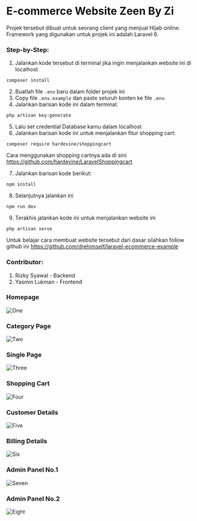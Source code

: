 # E-commerce Website Zeen By Zi

Projek tersebut dibuat untuk seorang client yang menjual Hijab online. Framework yang digunakan untuk projek ini adalah Laravel 6.

### Step-by-Step:

1. Jalankan kode tersebut di terminal jika ingin menjalankan website ini di localhost
```
composer install
```
2. Buatlah file `.env` baru dalam folder projek ini 
3. Copy file `.env.example` dan paste seluruh konten ke file `.env`. 
4. Jalankan barisan kode ini dalam terminal: 
```
php artisan key:generate
```
5. Lalu set credential Database kamu dalam localhost
6. Jalankan barisan kode ini untuk menjalankan fitur shopping cart:

```
composer require hardevine/shoppingcart
```
Cara menggunakan shopping cartnya ada di sini https://github.com/hardevine/LaravelShoppingcart

7. Jalankan barisan kode berikut: 
```
npm install 
```
8. Selanjutnya jalankan ini
```
npm run dev
```
9. Terakhis jalankan kode ini untuk menjalankan website ini
```
php artisan serve
```


Untuk belajar cara membuat website tersebut dari dasar silahkan follow github ini https://github.com/drehimself/laravel-ecommerce-example

### Contributor:
1. Rizky Syawal - Backend
2. Yasmin Lukman - Frontend

### Homepage
![One](https://i.ibb.co/mJQGs7B/A4438-C91-D92-B-4142-9-FE4-CAE17113-CD1-A.jpg)

### Category Page 
![Two](https://i.ibb.co/mSkvMWC/Screen-Shot-2020-02-20-at-01-04-35.png)

### Single Page
![Three](https://i.ibb.co/9h2x1Lx/Screen-Shot-2020-02-20-at-01-08-36.png)

### Shopping Cart 
![Four](https://i.ibb.co/XZKK5Cg/Screen-Shot-2020-02-20-at-01-10-21.png)

### Customer Details
![Five](https://i.ibb.co/wcffwD6/Screen-Shot-2020-02-20-at-01-15-43.png)

### Billing Details
![Six](https://i.ibb.co/nzMJvWF/Screen-Shot-2020-02-20-at-01-20-00.png)

### Admin Panel No.1
![Seven](https://i.ibb.co/vvxTTK2/Screen-Shot-2020-02-20-at-01-21-11.png)

### Admin Panel No.2
![Eight](https://i.ibb.co/PxVzypq/Screen-Shot-2020-02-20-at-01-23-44.png)
